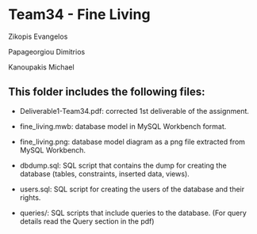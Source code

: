 # Team34 - Fine Living

Zikopis Evangelos

Papageorgiou Dimitrios

Kanoupakis Michael

## This folder includes the following files:

- Deliverable1-Team34.pdf: corrected 1st deliverable of the assignment.

- fine_living.mwb: database model in MySQL Workbench format.

- fine_living.png: database model diagram as a png file extracted from MySQL Workbench.

- dbdump.sql: SQL script that contains the dump for creating the database (tables, constraints, inserted data, views).

- users.sql: SQL script for creating the users of the database and their rights.

- queries/: SQL scripts that include queries to the database. (For query details read the Query section in the pdf)
